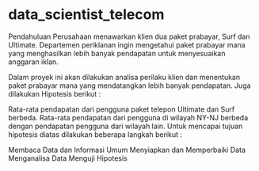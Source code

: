 # data_scientist_telecom

Pendahuluan 
Perusahaan menawarkan klien dua paket prabayar, Surf dan Ultimate. Departemen periklanan ingin mengetahui paket prabayar mana yang menghasilkan lebih banyak pendapatan untuk menyesuaikan anggaran iklan.

Dalam proyek ini akan dilakukan analisa perilaku klien dan menentukan paket prabayar mana yang mendatangkan lebih banyak pendapatan. Juga dilakukan Hipotesis berikut :

Rata-rata pendapatan dari pengguna paket telepon Ultimate dan Surf berbeda.
Rata-rata pendapatan dari pengguna di wilayah NY-NJ berbeda dengan pendapatan pengguna dari wilayah lain.
Untuk mencapai tujuan hipotesis diatas dilakukan beberapa langkah berikut :

Membaca Data dan Informasi Umum
Menyiapkan dan Memperbaiki Data
Menganalisa Data
Menguji Hipotesis
